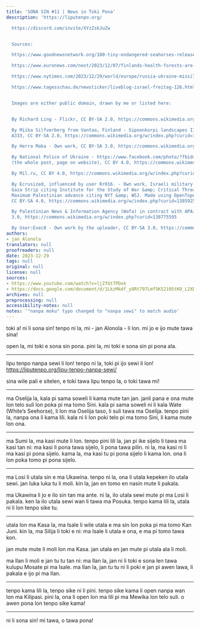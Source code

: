 ```yaml
---
title: 'SONA SIN #11 | News in Toki Pona'
description: 'https://liputenpo.org/

  https://discord.com/invite/XYzZskJuZw


  Sources:

  https://www.goodnewsnetwork.org/100-tiny-endangered-seahorses-released-into-sydney-harbor-with-high-hopes/

  https://www.euronews.com/next/2023/12/07/finlands-health-forests-are-helping-patients-reap-the-mental-health-benefits-of-being-in-n

  https://www.nytimes.com/2023/12/29/world/europe/russia-ukraine-missile-attacks.html

  https://www.tagesschau.de/newsticker/liveblog-israel-freitag-126.html#Hamas-Zahl-der-toten-Palaestinenser-auf-21507-gestiegen


  Images are either public domain, drawn by me or listed here:


  By Richard Ling - Flickr, CC BY-SA 2.0, https://commons.wikimedia.org/w/index.php?curid=1884766

  By Miika Silfverberg from Vantaa, Finland - Sipoonkorpi landscapes IIUploaded by
  A333, CC BY-SA 2.0, https://commons.wikimedia.org/w/index.php?curid=11373964

  By Herra Maka - Own work, CC BY-SA 3.0, https://commons.wikimedia.org/w/index.php?curid=20506589

  By National Police of Ukraine - https://www.facebook.com/photo/?fbid=515150437421658&amp;set=pcb.515146197422082
  (the whole post, page on website), CC BY 4.0, https://commons.wikimedia.org/w/index.php?curid=128215455

  By Mil.ru, CC BY 4.0, https://commons.wikimedia.org/w/index.php?curid=84079444

  By Ecrusized, influenced by user Rr016. - Own work, Israeli military presence in
  Gaza Strip citing Institute for the Study of War &amp; Critical Threats Project.
  Maximum Palestinian advance citing NYT &amp; WSJ. Made using OpenTopoMap data.,
  CC BY-SA 4.0, https://commons.wikimedia.org/w/index.php?curid=138592589

  By Palestinian News & Information Agency (Wafa) in contract with APAimages, CC BY-SA
  3.0, https://commons.wikimedia.org/w/index.php?curid=138775595

  By User:Exec8 - Own work by the uploader, CC BY-SA 3.0, https://commons.wikimedia.org/w/index.php?curid=90750978'
authors:
- jan Alonola
translators: null
proofreaders: null
date: 2023-12-29
tags: null
original: null
license: null
sources:
- https://www.youtube.com/watch?v=ljZfGt7PDxk
- https://docs.google.com/document/d/1LkzMkdf_y8Rt797Lmf5KS2105tKO_L2XD5TWeaOB7bw/edit
archives: null
preprocessing: null
accessibility-notes: null
notes: '"nanpa moku" typo changed to "nanpa sewi" to match audio'
---
```


toki a! ni li sona sin! tenpo ni la, mi - jan Alonola - li lon. mi jo e ijo mute tawa sina!

open la, mi toki e sona sin pona. pini la, mi toki e sona sin pi pona ala.

---

lipu tenpo nanpa sewi li lon! tenpo ni la, toki pi ijo sewi li lon! https://liputenpo.org/lipu-tenpo-nanpa-sewi/

sina wile pali e sitelen, e toki tawa lipu tenpo la, o toki tawa mi!

---

<!-- https://www.goodnewsnetwork.org/100-tiny-endangered-seahorses-released-into-sydney-harbor-with-high-hopes/ -->

ma Oselija la, kala pi sama soweli li kama mute tan jan. janli pana e ona mute lon telo suli lon poka pi ma tomo Sini. kala pi sama soweli ni li kala Wate (White’s Seehorse), li lon ma Oselija taso, li suli tawa ma Oselija. tenpo pini la, nanpa ona li kama lili. kala ni li lon poki telo pi ma tomo Sini, li kama mute lon ona.

---

<!-- https://www.euronews.com/next/2023/12/07/finlands-health-forests-are-helping-patients-reap-the-mental-health-benefits-of-being-in-n -->

ma Sumi la, ma kasi mute li lon. tenpo pini lili la, jan pi ike sijelo li tawa ma kasi tan ni: ma kasi li pona tawa sijelo, li pona tawa pilin. ni la, ma kasi ni li ma kasi pi pona sijelo. kama la, ma kasi tu pi pona sijelo li kama lon. ona li lon poka tomo pi pona sijelo.

---

<!-- https://www.nytimes.com/2023/12/29/world/europe/russia-ukraine-missile-attacks.html -->

ma Losi li utala sin e ma Ukawina. tenpo ni la, ona li utala kepeken ilo utala sewi. jan luka luka tu li moli. kin la, jan en tomo en nasin mute li pakala.

ma Ukawina li jo e ilo sin tan ma ante. ni la, ilo utala sewi mute pi ma Losi li pakala. ken la ilo utala sewi wan li tawa ma Posuka. tenpo kama lili la, utala ni li lon tenpo sike tu.

---

<!-- https://www.tagesschau.de/newsticker/liveblog-israel-freitag-126.html#Hamas-Zahl-der-toten-Palaestinenser-auf-21507-gestiegen -->

utala lon ma Kasa la, ma Isale li wile utala e ma sin lon poka pi ma tomo Kan Juni. kin la, ma Silija li toki e ni: ma Isale li utala e ona, e ma pi tomo tawa kon.

jan mute mute li moli lon ma Kasa. jan utala en jan mute pi utala ala li moli.

ma Ilan li moli e jan tu tu tan ni: ma Ilan la, jan ni li toki e sona len tawa kulupu Mosate pi ma Isale. ma Ilan la, jan tu tu ni li poki e jan pi awen lawa, li pakala e ijo pi ma Ilan.

---

tenpo kama lili la, tenpo sike ni li pini. tenpo sike kama li open nanpa wan lon ma Kilipasi. pini la, ona li open lon ma lili pi ma Mewika lon telo suli. o awen pona lon tenpo sike kama!

---

ni li sona sin! mi tawa, o tawa pona!
